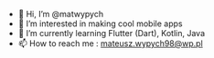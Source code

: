 - 👋 Hi, I’m @matwypych
- 👀 I’m interested in making cool mobile apps
- 🌱 I’m currently learning Flutter (Dart), Kotlin, Java
- 📫 How to reach me : mateusz.wypych98@wp.pl 
